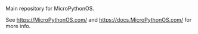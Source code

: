Main repository for MicroPythonOS.

See https://MicroPythonOS.com/ and https://docs.MicroPythonOS.com/ for more info.
